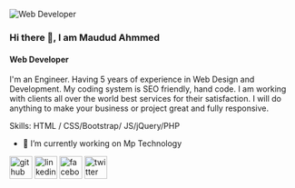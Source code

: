 ![Web Developer](https://scontent.fjsr11-1.fna.fbcdn.net/v/t39.30808-6/s960x960/241535957_1236467206866779_4579672317707934527_n.png?_nc_cat=100&ccb=1-5&_nc_sid=e3f864&_nc_ohc=knwvyg_5CzcAX8Af5_-&_nc_ht=scontent.fjsr11-1.fna&oh=c90b9ff8ab9205a5ab6f36bb37b87660&oe=6177D94E)

### Hi there 👋, I am Maudud Ahmmed
#### Web Developer


I'm an Engineer. Having 5 years of experience in Web Design and Development. My coding system is  SEO friendly, hand code. I am working with clients all over the world best services for their satisfaction. I will do anything to make your business or project great and fully responsive.

Skills:  HTML / CSS/Bootstrap/ JS/jQuery/PHP

- 🔭 I’m currently working on Mp Technology 


[<img src='https://cdn.jsdelivr.net/npm/simple-icons@3.0.1/icons/github.svg' alt='github' height='40'>](https://github.com/https://github.com/maudud2021/maudud2021/blob/main/R)  [<img src='https://cdn.jsdelivr.net/npm/simple-icons@3.0.1/icons/linkedin.svg' alt='linkedin' height='40'>](https://www.linkedin.com/in/https://www.linkedin.com/in/maudud-ahmmed-876a2b218//)  [<img src='https://cdn.jsdelivr.net/npm/simple-icons@3.0.1/icons/facebook.svg' alt='facebook' height='40'>](https://www.facebook.com/https://scontent.fjsr11-1.fna.fbcdn.net/v/t39.30808-6/s960x960/241535957_1236467206866779_4579672317707934527_n.png?_nc_cat=100&ccb=1-5&_nc_sid=e3f864&_nc_ohc=knwvyg_5CzcAX8Af5_-&_nc_ht=scontent.fjsr11-1.fna&oh=c90b9ff8ab9205a5ab6f36bb37b87660&oe=6177D94E)  [<img src='https://cdn.jsdelivr.net/npm/simple-icons@3.0.1/icons/twitter.svg' alt='twitter' height='40'>](https://twitter.com/https://scontent.fjsr11-1.fna.fbcdn.net/v/t39.30808-6/s960x960/241535957_1236467206866779_4579672317707934527_n.png?_nc_cat=100&ccb=1-5&_nc_sid=e3f864&_nc_ohc=knwvyg_5CzcAX8Af5_-&_nc_ht=scontent.fjsr11-1.fna&oh=c90b9ff8ab9205a5ab6f36bb37b87660&oe=6177D94E)  


